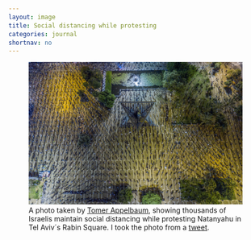 ```yaml
---
layout: image
title: Social distancing while protesting
categories: journal
shortnav: no
---
```

<figure>
<img alt="" src="/i/EV_MD_eXkAE7J9R.jpeg"/>
<figcaption>A photo taken by <a href="https://twitter.com/tomerappelbaum">Tomer Appelbaum</a>, showing thousands of Israelis maintain social distancing while protesting Natanyahu in Tel Aviv´s Rabin Square. I took the photo from a <a href="https://twitter.com/tomerappelbaum/status/1251943727469338627">tweet</a>.</figcaption>
</figure>
